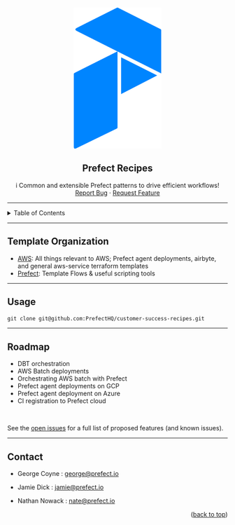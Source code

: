 <div id="top"></div>

<!-- PROJECT LOGO -->
<br />
<div align="center">
  <a href="https://github.com/PrefectHQ/customer-success-recipes">
    <img src="imgs/prefect_logo.png" alt="Logo" width="200">
  </a>

<h2 align="center">Prefect Recipes</h2>

  <p align="center">i
    Common and extensible Prefect patterns to drive efficient workflows! 
    <!-- <br />
    <a href="??"><strong>Explore prod use-cases »</strong></a>
    <br /> -->
    <br />
    <a href="https://github.com/PrefectHQ/customer-success-recipes/issues">Report Bug</a>
    ·
    <a href="https://github.com/PrefectHQ/customer-success-recipes/issues">Request Feature</a>
  </p>
</div>

<hr>

<!-- TABLE OF CONTENTS -->
<details>
  <summary>Table of Contents</summary>
  <ol>
    <li><a href="#recipes">Featured Recipes</a> </li>
    <li>
      <a href="#tools">Tools</a>
    </li>
    <li><a href="#usage">Usage</a></li>
    <li><a href="#roadmap">Roadmap</a></li>
    <li><a href="#contact">Contact</a></li>
  </ol>
</details>

<hr>

## Template Organization

- [AWS](aws/): All things relevant to AWS; Prefect agent deployments, airbyte, and general aws-service terraform templates
- [Prefect](prefect/): Template Flows & useful scripting tools

<hr>

<!-- USAGE EXAMPLES -->
## Usage

```console 
git clone git@github.com:PrefectHQ/customer-success-recipes.git
```

<hr>

## Roadmap

- DBT orchestration
- AWS Batch deployments 
- Orchestrating AWS batch with Prefect
- Prefect agent deployments on GCP
- Prefect agent deployment on Azure
- CI registration to Prefect cloud

<br>

See the [open issues](https://github.com/PrefectHQ/customer-success-recipes/issues) for a full list of proposed features (and known issues).


<hr>

<!-- CONTACT -->
## Contact
- George Coyne : george@prefect.io

- Jamie Dick : jamie@prefect.io

- Nathan Nowack : nate@prefect.io

<p align="right">(<a href="#top">back to top</a>)</p>
